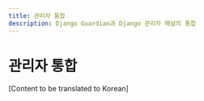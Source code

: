 ```yaml
---
title: 관리자 통합
description: Django Guardian과 Django 관리자 패널의 통합
---
```


# 관리자 통합

[Content to be translated to Korean]

<!-- This page content will be translated from the main English userguide/admin-integration.md -->
